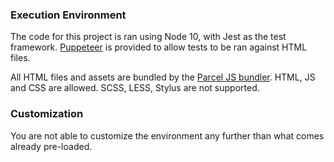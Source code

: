 ### Execution Environment
The code for this project is ran using Node 10, with Jest as the test framework.  [Puppeteer](https://github.com/smooth-code/jest-puppeteer) is provided to allow tests to be ran against HTML files. 

All HTML files and assets are bundled by the [Parcel JS bundler](https://parceljs.org/). HTML, JS and CSS are allowed. SCSS, LESS, Stylus are not supported. 

### Customization
You are not able to customize the environment any further than what comes already pre-loaded.  
